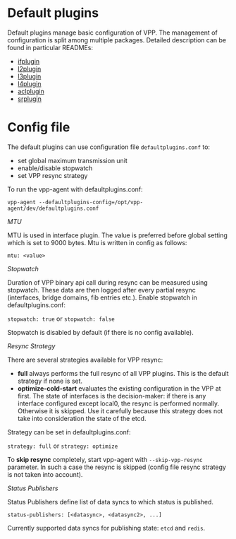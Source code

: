 # Default plugins
 
 Default plugins manage basic configuration of VPP. The management of configuration is split among multiple
 packages. Detailed description can be found in particular READMEs:
 - [ifplugin](ifplugin)
 - [l2plugin](l2plugin)
 - [l3plugin](l3plugin)
 - [l4plugin](l4plugin)
 - [aclplugin](aclplugin)
 - [srplugin](srplugin)
 
# Config file 

 The default plugins can use configuration file `defaultplugins.conf` to:
  * set global maximum transmission unit 
  * enable/disable stopwatch
  * set VPP resync strategy
  
  To run the vpp-agent with defaultplugins.conf:
   
   `vpp-agent --defaultplugins-config=/opt/vpp-agent/dev/defaultplugins.conf`
  
 *MTU*
 
 MTU is used in interface plugin. The value is preferred before global setting which is set to 9000 bytes. Mtu is 
 written in config as follows:
 
 `mtu: <value>`
 
 *Stopwatch*
 
 Duration of VPP binary api call during resync can be measured using stopwatch. These data are then logged after 
 every partial resync (interfaces, bridge domains, fib entries etc.). Enable stopwatch in defaultplugins.conf: 
 
  `stopwatch: true` or  `stopwatch: false`
  
 Stopwatch is disabled by default (if there is no config available). 
 
 *Resync Strategy*
 
 There are several strategies available for VPP resync:
 * **full** always performs the full resync of all VPP plugins. This is the default strategy if none is set. 
 * **optimize-cold-start** evaluates the existing configuration in the VPP at first. The state of interfaces is the 
 decision-maker: if there is any interface configured except local0, the resync is performed normally. Otherwise 
 it is skipped. Use it carefully because this strategy does not take into consideration the state of the etcd.
 
 Strategy can be set in defaultplugins.conf:
 
 `strategy: full` or  `strategy: optimize`
 
 To **skip resync** completely, start vpp-agent with `--skip-vpp-resync` parameter. In such a case the resync is skipped 
 (config file resync strategy is not taken into account). 

 *Status Publishers*

 Status Publishers define list of data syncs to which status is published.

 `status-publishers: [<datasync>, <datasync2>, ...]`

 Currently supported data syncs for publishing state: `etcd` and `redis`.
